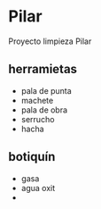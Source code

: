 # Pilar
Proyecto limpieza Pilar 

## herramietas
- pala de punta
- machete
- pala de obra
- serrucho
- hacha

## botiquín 
- gasa
- agua oxit
- 
